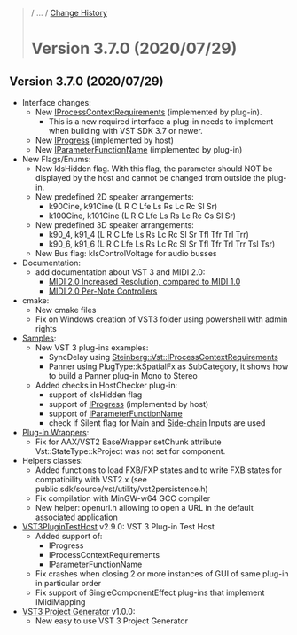 >/ ... / [Change History](../Index.md)
>
># Version 3.7.0 (2020/07/29)

## Version 3.7.0 (2020/07/29)

- Interface changes:
    - New [IProcessContextRequirements](../3.7.0/IProcessContextRequirements.md) (implemented by plug-in).
        - This is a new required interface a plug-in needs to implement when building with VST SDK 3.7 or newer.
    - New [IProgress](../3.7.0/IProgress.md) (implemented by host)
    - New [IParameterFunctionName](../3.7.0/IParameterFunctionName.md) (implemented by plug-in)
- New Flags/Enums:
    - New kIsHidden flag. With this flag, the parameter should NOT be displayed by the host and cannot be changed from outside the plug-in.
    - New predefined 2D speaker arrangements:
        - k90Cine, k91Cine (L R C Lfe Ls Rs Lc Rc Sl Sr)
        - k100Cine, k101Cine (L R C Lfe Ls Rs Lc Rc Cs Sl Sr)
    - New predefined 3D speaker arrangements:
        - k90_4, k91_4 (L R C Lfe Ls Rs Lc Rc Sl Sr Tfl Tfr Trl Trr)
        - k90_6, k91_6 (L R C Lfe Ls Rs Lc Rc Sl Sr Tfl Tfr Trl Trr Tsl Tsr)
    - New Bus flag: kIsControlVoltage for audio busses
- Documentation:
    - add documentation about VST 3 and MIDI 2.0:
        - [MIDI 2.0 Increased Resolution, compared to MIDI 1.0](../About+MIDI/Index.md)
        - [MIDI 2.0 Per-Note Controllers](../About+MIDI/Index.md)
- cmake:
    - New cmake files
    - Fix on Windows creation of VST3 folder using powershell with admin rights
- [Samples](/pages/What+is+the+VST+3+SDK/Plug-in+Examples.md):
    - New VST 3 plug-ins examples:
        - SyncDelay using [Steinberg::Vst::IProcessContextRequirements](../3.7.0/IProcessContextRequirements.md)
        - Panner using PlugType::kSpatialFx as SubCategory, it shows how to build a Panner plug-in Mono to Stereo
    - Added checks in HostChecker plug-in:
        - support of kIsHidden flag
        - support of [IProgress](../3.7.0/IProgress.md) (implemented by host)
        - support of [IParameterFunctionName](../3.7.0/IParameterFunctionName.md)
        - check if Silent flag for Main and [Side-chain](../3.0.0/Multiple+Dynamic+IO.html#what-is-a-side-chain) Inputs are used
- [Plug-in Wrappers](/pages/What+is+the+VST+3+SDK/Wrappers/Index.md):
    - Fix for AAX/VST2 BaseWrapper setChunk attribute Vst::StateType::kProject was not set for component.
- Helpers classes:
    - Added functions to load FXB/FXP states and to write FXB states for compatibility with VST2.x (see public.sdk/source/vst/utility/vst2persistence.h)
    - Fix compilation with MinGW-w64 GCC compiler
    - New helper: openurl.h allowing to open a URL in the default associated application
- [VST3PluginTestHost](/pages/What+is+the+VST+3+SDK/Plug-in+Test+Host.md) v2.9.0: VST 3 Plug-in Test Host
    - Added support of:
        - IProgress
        - IProcessContextRequirements
        - IParameterFunctionName
    - Fix crashes when closing 2 or more instances of GUI of same plug-in in particular order
    - Fix support of SingleComponentEffect plug-ins that implement IMidiMapping
- [VST3 Project Generator](/pages/What+is+the+VST+3+SDK/Project+Generator.md) v1.0.0:
    - New easy to use VST 3 Project Generator